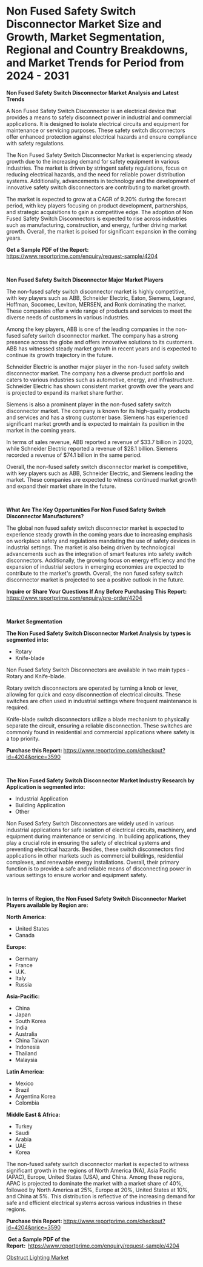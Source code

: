 <p><h1>Non Fused Safety Switch Disconnector Market Size and Growth, Market Segmentation, Regional and Country Breakdowns, and Market Trends for Period from 2024 -  2031</h1></p><p><strong>Non Fused Safety Switch Disconnector Market Analysis and Latest Trends</strong></p>
<p><p>A Non Fused Safety Switch Disconnector is an electrical device that provides a means to safely disconnect power in industrial and commercial applications. It is designed to isolate electrical circuits and equipment for maintenance or servicing purposes. These safety switch disconnectors offer enhanced protection against electrical hazards and ensure compliance with safety regulations.</p><p>The Non Fused Safety Switch Disconnector Market is experiencing steady growth due to the increasing demand for safety equipment in various industries. The market is driven by stringent safety regulations, focus on reducing electrical hazards, and the need for reliable power distribution systems. Additionally, advancements in technology and the development of innovative safety switch disconnectors are contributing to market growth.</p><p>The market is expected to grow at a CAGR of 9.20% during the forecast period, with key players focusing on product development, partnerships, and strategic acquisitions to gain a competitive edge. The adoption of Non Fused Safety Switch Disconnectors is expected to rise across industries such as manufacturing, construction, and energy, further driving market growth. Overall, the market is poised for significant expansion in the coming years.</p></p>
<p><strong>Get a Sample PDF of the Report:&nbsp;</strong> <a href="https://www.reportprime.com/enquiry/request-sample/4204">https://www.reportprime.com/enquiry/request-sample/4204</a></p>
<p>&nbsp;</p>
<p><strong>Non Fused Safety Switch Disconnector Major Market Players</strong></p>
<p><p>The non-fused safety switch disconnector market is highly competitive, with key players such as ABB, Schneider Electric, Eaton, Siemens, Legrand, Hoffman, Socomec, Leviton, MERSEN, and Ronk dominating the market. These companies offer a wide range of products and services to meet the diverse needs of customers in various industries.</p><p>Among the key players, ABB is one of the leading companies in the non-fused safety switch disconnector market. The company has a strong presence across the globe and offers innovative solutions to its customers. ABB has witnessed steady market growth in recent years and is expected to continue its growth trajectory in the future.</p><p>Schneider Electric is another major player in the non-fused safety switch disconnector market. The company has a diverse product portfolio and caters to various industries such as automotive, energy, and infrastructure. Schneider Electric has shown consistent market growth over the years and is projected to expand its market share further.</p><p>Siemens is also a prominent player in the non-fused safety switch disconnector market. The company is known for its high-quality products and services and has a strong customer base. Siemens has experienced significant market growth and is expected to maintain its position in the market in the coming years.</p><p>In terms of sales revenue, ABB reported a revenue of $33.7 billion in 2020, while Schneider Electric reported a revenue of $28.1 billion. Siemens recorded a revenue of $74.1 billion in the same period.</p><p>Overall, the non-fused safety switch disconnector market is competitive, with key players such as ABB, Schneider Electric, and Siemens leading the market. These companies are expected to witness continued market growth and expand their market share in the future.</p></p>
<p>&nbsp;</p>
<p><strong>What Are The Key Opportunities For Non Fused Safety Switch Disconnector Manufacturers?</strong></p>
<p><p>The global non fused safety switch disconnector market is expected to experience steady growth in the coming years due to increasing emphasis on workplace safety and regulations mandating the use of safety devices in industrial settings. The market is also being driven by technological advancements such as the integration of smart features into safety switch disconnectors. Additionally, the growing focus on energy efficiency and the expansion of industrial sectors in emerging economies are expected to contribute to the market's growth. Overall, the non fused safety switch disconnector market is projected to see a positive outlook in the future.</p></p>
<p><strong>Inquire or Share Your Questions If Any Before Purchasing This Report:</strong> <a href="https://www.reportprime.com/enquiry/pre-order/4204">https://www.reportprime.com/enquiry/pre-order/4204</a></p>
<p>&nbsp;</p>
<p><strong>Market Segmentation</strong></p>
<p><strong>The Non Fused Safety Switch Disconnector Market Analysis by types is segmented into:</strong></p>
<p><ul><li>Rotary</li><li>Knife-blade</li></ul></p>
<p><p>Non Fused Safety Switch Disconnectors are available in two main types - Rotary and Knife-blade. </p><p>Rotary switch disconnectors are operated by turning a knob or lever, allowing for quick and easy disconnection of electrical circuits. These switches are often used in industrial settings where frequent maintenance is required. </p><p>Knife-blade switch disconnectors utilize a blade mechanism to physically separate the circuit, ensuring a reliable disconnection. These switches are commonly found in residential and commercial applications where safety is a top priority.</p></p>
<p><strong>Purchase this Report:&nbsp;</strong><a href="https://www.reportprime.com/checkout?id=4204&price=3590">https://www.reportprime.com/checkout?id=4204&price=3590</a></p>
<p>&nbsp;</p>
<p><strong>The Non Fused Safety Switch Disconnector Market Industry Research by Application is segmented into:</strong></p>
<p><ul><li>Industrial Application</li><li>Building Application</li><li>Other</li></ul></p>
<p><p>Non Fused Safety Switch Disconnectors are widely used in various industrial applications for safe isolation of electrical circuits, machinery, and equipment during maintenance or servicing. In building applications, they play a crucial role in ensuring the safety of electrical systems and preventing electrical hazards. Besides, these switch disconnectors find applications in other markets such as commercial buildings, residential complexes, and renewable energy installations. Overall, their primary function is to provide a safe and reliable means of disconnecting power in various settings to ensure worker and equipment safety.</p></p>
<p>&nbsp;</p>
<p><strong>In terms of Region, the Non Fused Safety Switch Disconnector Market Players available by Region are:</strong></p>
<p>
    <p> <strong> North America: </strong>
        <ul>
            <li>United States</li>
            <li>Canada</li>
        </ul>
        </p> 
    <p> <strong> Europe: </strong>
        <ul>
            <li>Germany</li>
            <li>France</li>
            <li>U.K.</li>
            <li>Italy</li>
            <li>Russia</li>
        </ul>
        </p> 
    <p> <strong> Asia-Pacific: </strong>
        <ul>
            <li>China</li>
            <li>Japan</li>
            <li>South Korea</li>
            <li>India</li>
            <li>Australia</li>
            <li>China Taiwan</li>
            <li>Indonesia</li>
            <li>Thailand</li>
            <li>Malaysia</li>
        </ul>
        </p> 
    <p> <strong> Latin America: </strong>
        <ul>
            <li>Mexico</li>
            <li>Brazil</li>
            <li>Argentina Korea</li>
            <li>Colombia</li>
        </ul>
        </p> 
    <p> <strong> Middle East & Africa: </strong>
        <ul>
            <li>Turkey</li>
            <li>Saudi</li>
            <li>Arabia</li>
            <li>UAE</li>
            <li>Korea</li>
        </ul>
    </p>
    </p>
<p><p>The non-fused safety switch disconnector market is expected to witness significant growth in the regions of North America (NA), Asia Pacific (APAC), Europe, United States (USA), and China. Among these regions, APAC is projected to dominate the market with a market share of 40%, followed by North America at 25%, Europe at 20%, United States at 10%, and China at 5%. This distribution is reflective of the increasing demand for safe and efficient electrical systems across various industries in these regions.</p></p>
<p><strong>Purchase this Report: </strong><a href="https://www.reportprime.com/checkout?id=4204&price=3590">https://www.reportprime.com/checkout?id=4204&price=3590</a></p>
<p>&nbsp;<strong>Get a Sample PDF of the Report:&nbsp;&nbsp;</strong><a href="https://www.reportprime.com/enquiry/request-sample/4204">https://www.reportprime.com/enquiry/request-sample/4204</a></p>
<p><strong></strong></p>
<p><p><a href="https://github.com/ashepherd82/Market-Research-Report-List-3/blob/main/obstruct-lighting-market.md">Obstruct Lighting Market</a></p></p>